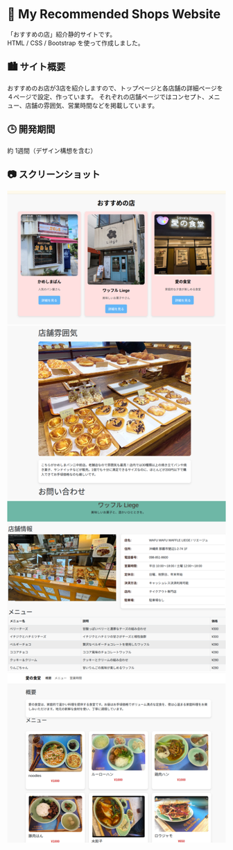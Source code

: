 # 🌟 My Recommended Shops Website

「おすすめの店」紹介静的サイトです。  
HTML / CSS / Bootstrap を使って作成しました。  

## 🏙️ サイト概要

おすすめのお店が3店を紹介しますので、トップページと各店舗の詳細ページを４ページで設定、作っています。
それぞれの店舗ページではコンセプト、メニュー、店舗の雰囲気、営業時間などを掲載しています。

## 🕒 開発期間

約 1週間（デザイン構想を含む）

## 📷 スクリーンショット
![topページ](ScreenShot/toppage.png)
![かめしまぱんページ](ScreenShot/kameshimapan.png)
![Liegeワッフルページ](ScreenShot/waffle-liege.png)
![愛の食堂ページ](ScreenShot/ainosyokudou.png)
